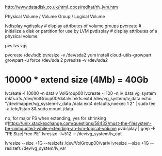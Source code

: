 http://www.datadisk.co.uk/html_docs/redhat/rh_lvm.htm

Physical Volume / Volume Group / Logical Volume

lvdisplay
vgdisplay # display attributes of volume groups
pvcreate # initialize a disk or partition for use by LVM
pvdisplay # display attributes of a physical volume

pvs
lvs
vgs


pvcreate /dev/sdb
pvresize -v /dev/sda2
yum install cloud-utils-growpart
growpart -u force /dev/sda 2
pvresize -v /dev/sda2

# 10000 * extend size (4Mb) = 40Gb
lvcreate -l 10000 -n datalv  VolGroup00
lvcreate -l 100   -n lv_data vg_system
mkfs.xfs  /dev/VolGroup00/datalv
mkfs.ext4 /dev/vg_system/lv_data
echo "/dev/mapper/vg_system-lv_data /data                    ext4    defaults,noexec        1 2" | sudo tee -a /etc/fstab && sudo mount /data



no, for major FS when extending, yes for shrinking #https://unix.stackexchange.com/questions/58432/must-the-filesystem-be-unmounted-while-extending-an-lvm-logical-volume
pvdisplay | grep -E "PE Size|Free PE"
lvresize -l+512 -r /dev/vg_system/lv_opt

lvresize --size +1G --resizefs /dev/VolGroup00/varlv
lvresize --size +1G --resizefs /dev/vg_system/lv_var
